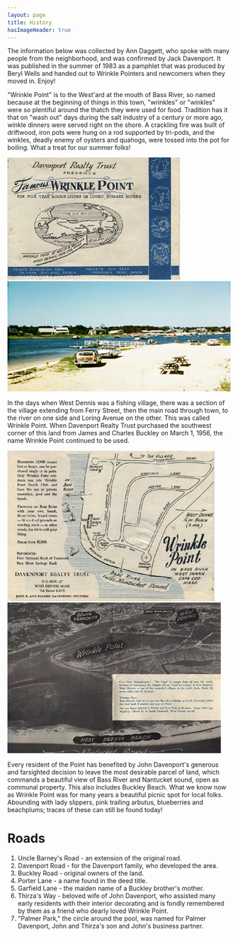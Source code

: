 ```yaml
---
layout: page
title: History
hasImageHeader: true
---
```


The information below was collected by Ann Daggett, who spoke with many people from the neighborhood, and was confirmed by Jack Davenport. It was published in the summer of 1983 as a pamphlet that was produced by Beryl Wells and handed out to Wrinkle Pointers and newcomers when they moved in. Enjoy!

"Wrinkle Point" is to the West'ard at the mouth of Bass River, so named because at the beginning of things in this town, "wrinkles" or "winkles" were so plentiful around the thatch they were used for food. Tradition has it that on "wash out" days during the salt industry of a century or more ago, winkle dinners were served right on the shore. A crackling fire was built of driftwood, iron pots were hung on a rod supported by tri-pods, and the winkles, deadly enemy of oysters and quahogs, were tossed into the pot for boiling. What a treat for our summer folks!

<img class="mw-100" src="/img/history/history_ad_2.png" />
<img class="mw-100" src="/img/history/history_photo.png" />

In the days when West Dennis was a fishing village, there was a section of the village extending from Ferry Street, then the main road through town, to the river on one side and Loring Avenue on the other. This was called Wrinkle Point. When Davenport Realty Trust purchased the southwest corner of this land from James and Charles Buckley on March 1, 1956, the name Wrinkle Point continued to be used.

<img class="mw-100" src="/img/history/history_map.png" />
<img class="mw-100" src="/img/history/history_river.png" />

Every resident of the Point has benefited by John Davenport's generous and farsighted decision to leave the most desirable parcel of land, which commands a beautiful view of Bass River and Nantucket sound, open as communal property. This also includes Buckley Beach. What we know now as Wrinkle Point was for many years a beautiful picnic spot for local folks. Abounding with lady slippers, pink trailing arbutus, blueberries and beachplums; traces of these can still be found today!

# Roads

1. Uncle Barney's Road - an extension of the original road.
2. Davenport Road - for the Davenport family, who developed the area.
3. Buckley Road - original owners of the land.
4. Porter Lane - a name found in the deed title.
5. Garfield Lane - the maiden name of a Buckley brother's mother.
6. Thirza's Way - beloved wife of John Davenport, who assisted many early residents with their interior decorating and is fondly remembered by them as a friend who dearly loved Wrinkle Point.
7. "Palmer Park," the circle around the pool, was named for Palmer Davenport, John and Thirza's son and John's business partner.
